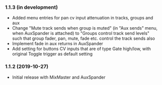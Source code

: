 ### 1.1.3 (in development)

- Added menu entries for pan cv input attenuation in tracks, groups and aux
- Change "Mute track sends when group is muted" (in "Aux sends" menu, when AuxSpander is attached) to "Groups control track send levels" such that group fader, pan, mute, fade etc. control the track sends also
- Implement fade in aux returns in AuxSpander
- Add setting for buttons CV inputs that are of type Gate high/low, with original Toggle trigger as default setting

### 1.1.2 (2019-10-27)

- Initial release with MixMaster and AuxSpander
